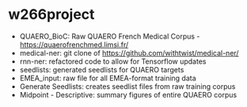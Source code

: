 # w266project
- QUAERO_BioC: Raw QUAERO French Medical Corpus - https://quaerofrenchmed.limsi.fr/
- medical-ner: git clone of https://github.com/withtwist/medical-ner/
- rnn-ner: refactored code to allow for Tensorflow updates
- seedlists: generated seedlists for QUAERO targets
- EMEA_input: raw file for all EMEA-format training data
- Generate Seedlists: creates seedlist files from raw training corpus
- Midpoint - Descriptive: summary figures of entire QUAERO corpus
